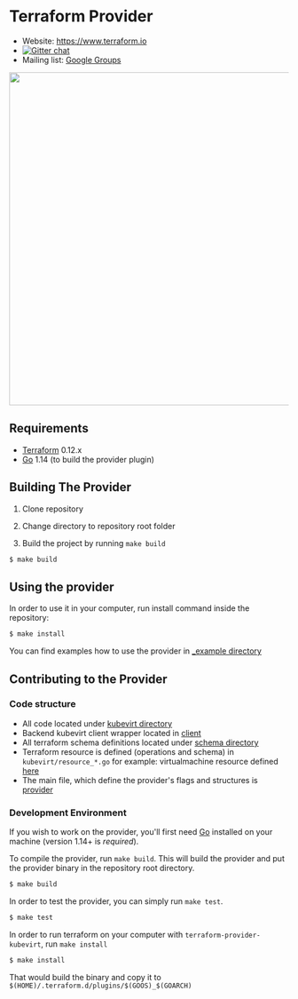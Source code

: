 # Terraform Provider

- Website: https://www.terraform.io
- [![Gitter chat](https://badges.gitter.im/hashicorp-terraform/Lobby.png)](https://gitter.im/hashicorp-terraform/Lobby)
- Mailing list: [Google Groups](http://groups.google.com/group/terraform-tool)

<img src="https://cdn.rawgit.com/hashicorp/terraform-website/master/content/source/assets/images/logo-hashicorp.svg" width="600px">


## Requirements


-	[Terraform](https://www.terraform.io/downloads.html) 0.12.x
-	[Go](https://golang.org/doc/install) 1.14 (to build the provider plugin)

## Building The Provider

1. Clone repository

2. Change directory to repository root folder

3. Build the project by running `make build`

```sh
$ make build
```

## Using the provider

In order to use it in your computer, run install command inside the repository:

```sh
$ make install
```

You can find examples how to use the provider in [_example directory](https://github.com/nirarg/terraform-provider-kubevirt/tree/main/_examples)

## Contributing to the Provider

### Code structure

* All code located under [kubevirt directory](https://github.com/nirarg/terraform-provider-kubevirt/tree/master/kubevirt)
* Backend kubevirt client wrapper located in [client](https://github.com/nirarg/terraform-provider-kubevirt/tree/master/kubevirt/client/client.go)
* All terraform schema definitions located under [schema directory](https://github.com/nirarg/terraform-provider-kubevirt/tree/master/kubevirt/schema)
* Terraform resource is defined (operations and schema) in `kubevirt/resource_*.go` for example: virtualmachine resource defined [here](https://github.com/nirarg/terraform-provider-kubevirt/tree/master/kubevirt/resource_virtualmachine.go)
* The main file, which define the provider's flags and structures is [provider](https://github.com/nirarg/terraform-provider-kubevirt/tree/master/kubevirt/provider.go)

### Development Environment

If you wish to work on the provider, you'll first need [Go](http://www.golang.org) installed on your machine (version 1.14+ is *required*).

To compile the provider, run `make build`. This will build the provider and put the provider binary in the repository root directory.

```sh
$ make build
```

In order to test the provider, you can simply run `make test`.

```sh
$ make test
```

In order to run terraform on your computer with `terraform-provider-kubevirt`, run `make install`

```sh
$ make install
```
That would build the binary and copy it to `$(HOME)/.terraform.d/plugins/$(GOOS)_$(GOARCH)`

